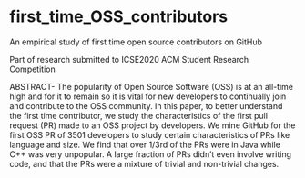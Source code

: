 # first_time_OSS_contributors
An empirical study of first time open source contributors on GitHub

Part of research submitted to ICSE2020 ACM Student Research Competition

ABSTRACT- The popularity of Open Source Software (OSS) is at an all-time high and for it to remain so it is vital for new developers to continually join and contribute to the OSS community. In this paper, to better understand the first time contributor, we study the characteristics of the first pull request (PR) made to an OSS project by developers. We mine GitHub for the first OSS PR of 3501 developers to study certain characteristics of PRs like language and size. We find that over 1/3rd of the PRs were in Java while C++ was very unpopular. A large fraction of PRs didn’t even involve writing code, and that the PRs were a mixture of trivial and non-trivial changes.
